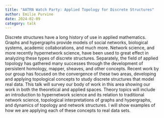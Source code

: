 ```yaml
---
title: "AATRN Watch Party: Applied Topology for Discrete Structures"
author: Emilie Purvine
date: 2024-02-09
category: talk
---
```

Discrete structures have a long history of use in applied mathematics. Graphs and hypergraphs provide models of social networks, biological systems, academic collaborations, and much more. Network science, and more recently hypernetwork science, have been used to great effect in analyzing these types of discrete structures. Separately, the field of applied topology has gathered many successes through the development of persistent homology, mapper, sheaves, and other concepts. Recent work by our group has focused on the convergence of these two areas, developing and applying topological concepts to study discrete structures that model real data. This talk will survey our body of work in this area showing our work in both the theoretical and applied spaces. Theory topics will include an introduction to hypernetwork science and its relation to traditional network science, topological interpretations of graphs and hypergraphs, and dynamics of topology and network structures. I will show examples of how we are applying each of these concepts to real data sets.
